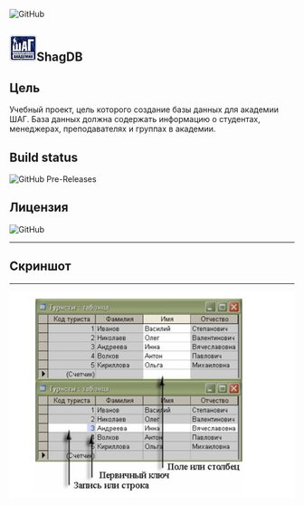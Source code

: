 ﻿![GitHub](https://img.shields.io/github/license/itstep-vrn/ShagDB?style=for-the-badge)
## ![Logo](img/logo.png)ShagDB


## Цель

Учебный проект, цель которого создание базы данных для академии ШАГ. База данных должна содержать информацию о студентах,
менеджерах, преподавателях и группах в академии.

## Build status
![GitHub Pre-Releases](https://img.shields.io/github/downloads-pre/itstep-vrn/ShagDB/pre-release/total?style=for-the-badge)

## Лицензия
![GitHub](https://img.shields.io/github/license/itstep-vrn/ShagDB?style=for-the-badge)
___

## Cкриншот
___
![Logo](img/Screenshot.png)